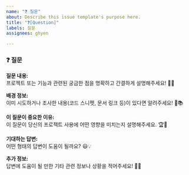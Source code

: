 ```yaml
---
name: "❓ 질문"
about: Describe this issue template's purpose here.
title: "❓[Question]"
labels: 질문
assignees: ghyen

---
```


### ❓ 질문

**질문 내용:**  
프로젝트 또는 기능과 관련된 궁금한 점을 명확하고 간결하게 설명해주세요! 🤔💬

**배경 정보:**  
이미 시도하거나 조사한 내용(코드 스니펫, 문서 링크 등)이 있다면 알려주세요! 🔎📚

**이 질문이 중요한 이유:**  
이 질문이 당신의 프로젝트 사용에 어떤 영향을 미치는지 설명해주세요. 🏆🌱

**기대하는 답변:**  
어떤 형태의 답변이 도움이 될까요? 😃💡

**추가 정보:**  
답변에 도움이 될 만한 기타 관련 정보나 상황을 적어주세요! 💬🔧
